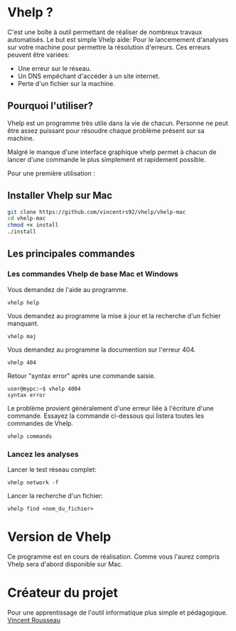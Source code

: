 # Vhelp ?

C'est une boîte à outil permettant de réaliser de nombreux travaux automatisés.
Le but est simple Vhelp aide:
Pour le lancemement d'analyses sur votre machine pour permettre la résolution d'erreurs. Ces erreurs peuvent être variées:

- Une erreur sur le réseau.
- Un DNS empêchant d'accéder à un site internet.
- Perte d'un fichier sur la machine.


## Pourquoi l'utiliser?

Vhelp est un programme très utile dans la vie de chacun.
Personne ne peut être assez puissant pour résoudre chaque problème présent sur sa machine.

Malgré le manque d'une interface graphique vhelp permet à chacun de lancer d'une commande le plus simplement et rapidement possible.

Pour une première utilisation :

## Installer Vhelp sur Mac

```bash
git clone https://github.com/vincentrs92/vhelp/vhelp-mac
cd vhelp-mac
chmod +x install
./install
```


## Les principales commandes
### Les commandes Vhelp de base Mac et Windows

Vous demandez de l'aide au programme.

    vhelp help

 
Vous demandez au programme la mise à jour et la recherche d'un fichier manquant.

    vhelp maj

Vous demandez au programme la documention sur l'erreur 404.

    vhelp 404

Retour "syntax error" après une commande saisie.

```console
user@mypc:~$ vhelp 4004
syntax error
```

Le problème provient généralement d'une erreur liée à l'écriture d'une commande.
Essayez la commande ci-dessous qui listera toutes les commandes de Vhelp.

    vhelp commands

### Lancez les analyses

Lancer le test réseau complet:

    vhelp network -f

Lancer la recherche d'un fichier:

    vhelp find <nom_du_fichier>


# Version de Vhelp
Ce programme est en cours de réalisation.
Comme vous l'aurez compris Vhelp sera d'abord disponible sur Mac.

# Créateur du projet

Pour une apprentissage de l'outil informatique plus simple et pédagogique.
[Vincent Rousseau](https://github.com/vincentrs92)
